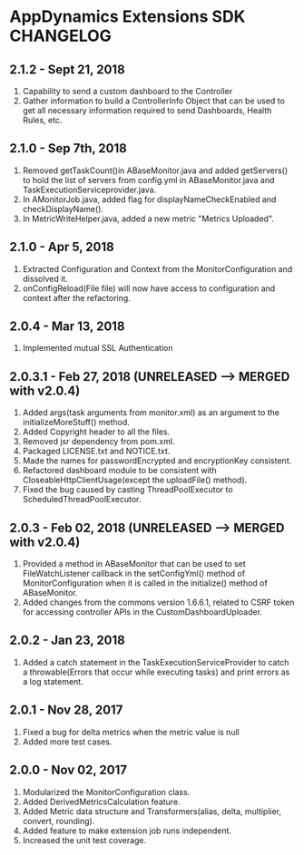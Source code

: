 # AppDynamics Extensions SDK CHANGELOG

## 2.1.2 - Sept 21, 2018
1. Capability to send a custom dashboard to the Controller
2. Gather information to build a ControllerInfo Object that can be used to get all necessary information required to 
send Dashboards, Health Rules, etc.

## 2.1.0 - Sep 7th, 2018
1. Removed getTaskCount()in ABaseMonitor.java and added getServers() to hold the list of servers from config.yml in ABaseMonitor.java and TaskExecutionServiceprovider.java.
2. In AMonitorJob.java, added flag for displayNameCheckEnabled and checkDisplayName().
3. In MetricWriteHelper.java, added a new metric "Metrics Uploaded".

## 2.1.0 - Apr 5, 2018
1. Extracted Configuration and Context from the MonitorConfiguration and dissolved it.
2. onConfigReload(File file) will now have access to configuration and context after the refactoring.

## 2.0.4 - Mar 13, 2018
1. Implemented mutual SSL Authentication

## 2.0.3.1 - Feb 27, 2018 (UNRELEASED --> MERGED with v2.0.4)
1. Added args(task arguments from monitor.xml) as an argument to the initializeMoreStuff() method.
2. Added Copyright header to all the files.
3. Removed jsr dependency from pom.xml.
4. Packaged LICENSE.txt and NOTICE.txt.
5. Made the names for passwordEncrypted and encryptionKey consistent.
6. Refactored dashboard module to be consistent with CloseableHttpClientUsage(except the uploadFile() method).
7. Fixed the bug caused by casting ThreadPoolExecutor to ScheduledThreadPoolExecutor.

## 2.0.3  - Feb 02, 2018 (UNRELEASED --> MERGED with v2.0.4)
1. Provided a method in ABaseMonitor that can be used to set FileWatchListener callback in the setConfigYml() method of MonitorConfiguration when it is called in the initialize() method of ABaseMonitor.
2. Added changes from the commons version 1.6.6.1, related to CSRF token for accessing controller APIs in the CustomDashboardUploader.

## 2.0.2 - Jan 23, 2018
1. Added a catch statement in the TaskExecutionServiceProvider to catch a throwable(Errors that occur while executing tasks) and print errors as a log statement.

## 2.0.1 - Nov 28, 2017
1. Fixed a bug for delta metrics when the metric value is null
2. Added more test cases.

## 2.0.0 - Nov 02, 2017
1. Modularized the MonitorConfiguration class.
2. Added DerivedMetricsCalculation feature.
3. Added Metric data structure and Transformers(alias, delta, multiplier, convert, rounding).
4. Added feature to make extension job runs independent.
5. Increased the unit test coverage.






